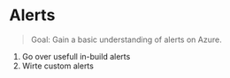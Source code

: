 # Alerts

> Goal: Gain a basic understanding of alerts on Azure.

1. Go over usefull in-build alerts
2. Wirte custom alerts
